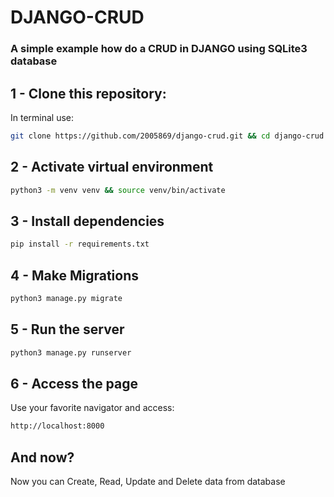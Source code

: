 # DJANGO-CRUD

### A simple example how do a CRUD in DJANGO using SQLite3 database

## 1 - Clone this repository:

In terminal use:

```bash
git clone https://github.com/2005869/django-crud.git && cd django-crud
```

## 2 - Activate virtual environment
```bash
python3 -m venv venv && source venv/bin/activate
```
## 3 - Install dependencies
```bash
pip install -r requirements.txt
```

## 4 - Make Migrations

```bash
python3 manage.py migrate
```
## 5 - Run the server

```bash
python3 manage.py runserver
```

## 6 - Access the page

Use your favorite navigator and access:
```bash
http://localhost:8000
```

## And now?

Now you can Create, Read, Update and Delete data from database
